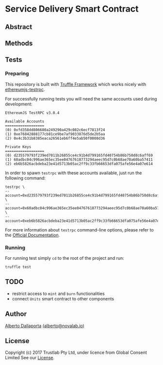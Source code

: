 # Service Delivery Smart Contract

## Abstract

## Methods

## Tests

### Preparing
This repository is built with [Truffle Framework](https://github.com/trufflesuite/truffle) which works nicely with [ethereumjs-testrpc](https://github.com/ethereumjs/testrpc).

For successfully running tests you will need the same accounts used during development:

```
EthereumJS TestRPC v3.0.4

Available Accounts
==================
(0) 0xfd358dd806680a249290a429c082c6ecf7813f24
(1) 0xe76842888177cb81ce9be7af9033876d5de2b5aa
(2) 0x4c3b31b8385eaca26561eb6ff4e5ab50f0008d36

Private Keys
==================
(0) d235579793f239ed7011b26855ce4c91b4d799165fd40754b86b750d8c6aff69
(1) 60adbc04c996ae365ec35ee04767618773294aeec95d7c0b68ae70a60ba57411
(2) eb6b5826acbdeba23e41d5713b05ac2ff9c33fb66653dfa075afe56e4a07e614
```

In order to spawn `testrpc` with these accounts available, just run the following command:

```
testrpc \
--account=0xd235579793f239ed7011b26855ce4c91b4d799165fd40754b86b750d8c6aff69,balance=1000000000000000000000 \
--account=0x60adbc04c996ae365ec35ee04767618773294aeec95d7c0b68ae70a60ba57411,balance=1000000000000000000 \
--account=0xeb6b5826acbdeba23e41d5713b05ac2ff9c33fb66653dfa075afe56e4a07e614,balance=1000000000000000000000
```

For more information about `testrpc` command-line options, please refer to the [Official Documentation](https://github.com/ethereumjs/testrpc#welcome-to-testrpc).

### Running

For running test simply `cd` to the root of the project and run:
```
truffle test
```

## TODO

* restrict access to `mint` and `burn` functionalities
* connect `Units` smart contract to other components

## Author

[Alberto Dallaporta](https://github.com/39otrebla)
[(alberto@novalab.io)](mailto:alberto@novalab.io)

## License

Copyright (c) 2017 Trustlab Pty Ltd, under licence from Global Consent Limited
See our [License](https://github.com/TrustlabTech/delivery-service/blob/master/LICENSE.md).

